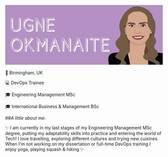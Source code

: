 <img src= "https://github.com/ugneokmanaite/ugneokmanaite/blob/master/banner.png"></img>

:pushpin: Birmingham, UK

:computer: DevOps Trainee 

:mortar_board: Engineering Management MSc

:mortar_board: International Business & Management BSc

##<i>A little about me</i>:

:sparkles: I am currently in my last stages of my Engineering Management MSc degree, putting my adaptability skills into practice and entering the world of Tech! I love travelling, exploring different cultures and trying new cuisines. When I'm not working on my dissertation or full-time DevOps training I enjoy yoga, playing squash & hiking :sparkles:

